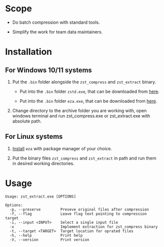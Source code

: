 # Scope

- Do batch compression with standard tools.

- Simplify the work for team data maintainers.

# Installation

## For Windows 10/11 systems

1. Put the `.bin` folder alongside the `zst_compress` and `zst_extract` binary.

   - Put into the `.bin` folder `zstd.exe`, that can be downloaded from [here](https://github.com/facebook/zstd/releases).

   - Put into the `.bin` folder `eza.exe`, that can be downloaded from [here](https://github.com/eza-community/eza/releases).

2. Change directory to the archive folder you are working with, open windows terminal and run zst_compress.exe or zst_extract.exe with absolute path.

## For Linux systems

1. [Install](https://crates.io/crates/eza) `eza` with package manager of your choice.

2. Put the binary files `zst_compress` and `zst_extract` in path and run them in desired working directories.

# Usage

```
Usage: zst_extract.exe [OPTIONS]

Options:
  -p, --preserve         Preseve original files after compression
  -f, --flag             Leave flag text pointing to compression target
  -i, --input <INPUT>    Select a single input file
  -x                     Implement extraction for zst_compress binary
  -t, --target <TARGET>  Target location for oprated files
  -h, --help             Print help
  -V, --version          Print version
```